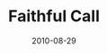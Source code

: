 ---
layout: message
category: message
series: "The Faithful"
title: "Faithful Call"
date: 2010-08-29
audio-description: "Brian Tome talks about how the faithful respond to God's call."
audio: "http://s3.amazonaws.com/crossroadsaudiomessages/TheFaithful03.mp3"
audio-title: "Faithful Call"
audio-duration: "46&#58;37"
program-description: "Faithful Call (Program)"
program: "http://www.crossroads.net/players/media/hq/08_28-29_10Program.pdf"
program-title: "Faithful Call (Program)"
video-description: "Brian Tome talks about how the faithful respond to God's call."
video-title: "Faithful Call"
video: "https://s3.amazonaws.com/crossroadsvideomessages/TheFaithful03.mp4"
video-poster: "https://www.crossroads.net/uploadedfiles/TheFaithful03_still.jpg"
---